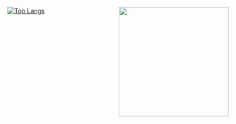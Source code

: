 [![Top Langs](https://github-readme-stats.vercel.app/api/top-langs/?username=olledejong&hide=jupyter%20notebook&layout=donut&theme=dark)](https://github.com/olledejong)
<img align="right" width="250" height="250" src="https://media.giphy.com/media/l3nWgXCpQpMUOrkoo/giphy.gif?cid=ecf05e47b9ukqq1tdxo4crl1cell7ywv8bauf5f1n7aj3sh3&rid=giphy.gif&ct=g">
